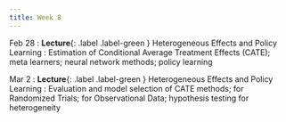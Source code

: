 ```yaml
---
title: Week 8
---
```


Feb 28
: **Lecture**{: .label .label-green } Heterogeneous Effects and Policy Learning
: Estimation of Conditional Average Treatment Effects (CATE); meta learners; neural network methods; policy learning

Mar 2
: **Lecture**{: .label .label-green } Heterogeneous Effects and Policy Learning
: Evaluation and model selection of CATE methods; for Randomized Trials; for Observational Data; hypothesis testing for heterogeneity
